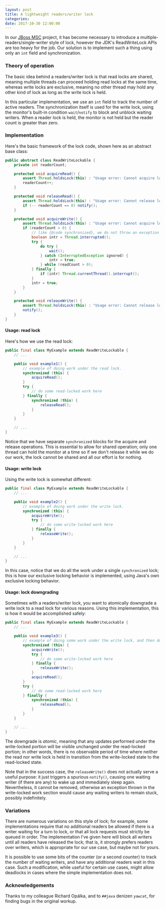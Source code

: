 ```yaml
---
layout: post
title: A lightweight readers/writer lock
categories: 
date: 2017-10-30 12:00:00
---
```


In our <a href="https://github.com/jboss-msc/jboss-msc">JBoss MSC</a> project, it has become necessary to introduce a multiple-readers/single-writer style of lock, however the JDK's ReadWriteLock APIs are too heavy for the job.  Our solution is to implement such a thing using only an ```int``` field and synchronization.

### Theory of operation

The basic idea behind a readers/writer lock is that read locks are shared, meaning multiple threads can proceed holding read locks at the same time, whereas write locks are exclusive, meaning no other thread may hold any other kind of lock as long as the write lock is held.

In this particular implementation, we use an ```int``` field to track the number of active readers.  The synchronization itself is used for the write lock, using the monitor's built-in condition ```wait```/```notify``` to block and unblock waiting writers.  When a reader lock is held, the monitor is not held but the reader count is greater than zero.

### Implementation

Here's the basic framework of the lock code, shown here as an abstract base class:

```java
public abstract class ReadWriteLockable {
    private int readerCount;

    protected void acquireRead() {
        assert Thread.holdsLock(this) : "Usage error: Cannot acquire lock unless the monitor is held!";
        readerCount++;
    }

    protected void releaseRead() {
        assert Thread.holdsLock(this) : "Usage error: Cannot release lock unless the monitor is held!";
        if (-- readerCount == 0) notify();
    }

    protected void acquireWrite() {
        assert Thread.holdsLock(this) : "Usage error: Cannot acquire lock unless the monitor is held!";
        if (readerCount > 0) {
            // like {@code synchronized}, we do not throw an exception on interrupt
            boolean intr = Thread.interrupted();
            try {
                do try {
                    wait();
                } catch (InterruptedException ignored) {
                    intr = true;
                } while (readCount > 0);
            } finally {
                if (intr) Thread.currentThread().interrupt();
            }
            intr = true;
        }
    }

    protected void releaseWrite() {
        assert Thread.holdsLock(this) : "Usage error: Cannot release lock unless the monitor is held!";
        notify();
    }
}
```

#### Usage: read lock

Here's how we use the read lock:

```java
public final class MyExample extends ReadWriteLockable {
    // ...

    public void example1() {
        // example of doing work under the read lock.
        synchronized (this) {
            acquireRead();
        }
        try {
            // do some read-locked work here
        } finally {
            synchronized (this) {
                releaseRead();
            }
        }
    }

    // ...
}
```

Notice that we have separate ```synchronized``` blocks for the acquire and release operations.  This is essential to allow for shared operation; only one thread can hold the monitor at a time so if we don't release it while we do our work, the lock cannot be shared and all our effort is for nothing.

#### Usage: write lock

Using the write lock is somewhat different:

```java
public final class MyExample extends ReadWriteLockable {
    // ...

    public void example2() {
        // example of doing work under the write lock.
        synchronized (this) {
            acquireWrite();
            try {
                // do some write-locked work here
            } finally {
                releaseWrite();
            }
        }
    }

    // ...
}
```

In this case, notice that we do all the work under a single ```synchronized``` lock; this is how our exclusive locking behavior is implemented, using Java's own exclusive locking behavior.

#### Usage: lock downgrading

Sometimes with a readers/writer lock, you want to atomically downgrade a write lock to a read lock for various reasons.  Using this implementation, this is how it would be accomplished safely:

```java
public final class MyExample extends ReadWriteLockable {
    // ...

    public void example3() {
        // example of doing some work under the write lock, and then downgrading to a read lock for the rest of the work.
        synchronized (this) {
            acquireWrite();
            try {
                // do some write-locked work here
            } finally {
                releaseWrite();
            }
            acquireRead();
        }
        try {
            // do some read-locked work here
        } finally {
            synchronized (this) {
                releaseRead();
            }
        }
    }

    // ...
}
```

The downgrade is <em>atomic</em>, meaning that any updates performed under the write-locked portion will be visible unchanged under the read-locked portion; in other words, there is no observable period of time where neither the read nor write lock is held in transition from the write-locked state to the read-locked state.

Note that in the success case, the ```releaseWrite()``` does not actually serve a useful purpose: it just triggers a spurious ```notify()```, causing one waiting writer (if there are any) to wake up and immediately sleep again.  Nevertheless, it cannot be removed, otherwise an exception thrown in the write-locked work section would cause any waiting writers to remain stuck, possibly indefinitely.

### Variations

There are numerous variations on this style of lock; for example, some implementations require that no additional readers be allowed if there is a writer waiting for a turn to lock, or that all lock requests must strictly be queued in order.  The implementation I've given here will block all writers until all readers have released the lock; that is, it strongly prefers readers over writers, which is appropriate for our use case, but maybe not for yours.

It is possible to use some bits of the counter (or a second counter) to track the number of waiting writers, and have any additional readers wait in this case.  Such a modification, while useful for certain use cases, might allow deadlocks in cases where the simple implementation does not.

### Acknowledgements

Thanks to my colleague Richard Opálka, and to ```##java``` denizen ```yawcat```, for finding bugs in the original workup.

